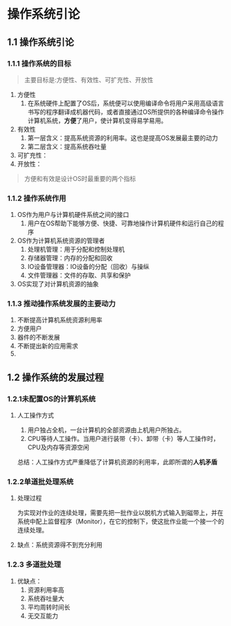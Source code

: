 # 操作系统引论

## 1.1 操作系统引论

### 1.1.1 操作系统的目标

> 主要目标是:方便性、有效性、可扩充性、开放性

1. 方便性
   1. 在系统硬件上配置了OS后，系统便可以使用编译命令将用户采用高级语言书写的程序翻译成机器代码，或者直接通过OS所提供的各种编译命令操作计算机系统，**方便**了用户，使计算机变得易学易用。
2. 有效性
   1. 第一层含义：提高系统资源的利用率。这也是提高OS发展最主要的动力
   2. 第二层含义：提高系统吞吐量
3. 可扩充性：
4. 开放性：

> 方便和有效是设计OS时最重要的两个指标

### 1.1.2 操作系统作用

1. OS作为用户与计算机硬件系统之间的接口
   1. 用户在OS帮助下能够方便、快捷、可靠地操作计算机硬件和运行自己的程序
2. OS作为计算机系统资源的管理者
   1. 处理机管理：用于分配和控制处理机
   2. 存储器管理：内存的分配和回收
   3. IO设备管理器：IO设备的分配（回收）与操纵
   4. 文件管理器：文件的存取、共享和保护
3. OS实现了对计算机资源的抽象

### 1.1.3 推动操作系统发展的主要动力

1. 不断提高计算机系统资源利用率
2. 方便用户
3. 器件的不断发展
4. 不断提出新的应用需求
5. 

## 1.2 操作系统的发展过程

### 1.2.1未配置OS的计算机系统

1. 人工操作方式

   1. 用户独占全机，一台计算机的全部资源由上机用户所独占。
   2. CPU等待人工操作。当用户进行装带（卡）、卸带（卡）等人工操作时，CPU及内存等资源空闲

   总结：人工操作方式严重降低了计算机资源的利用率，此即所谓的**人机矛盾**

### 1.2.2单道批处理系统

1. 处理过程

   为实现对作业的连续处理，需要先把一批作业以脱机方式输入到磁带上，并在系统中配上监督程序（Monitor），在它的控制下，使这批作业能一个接一个的连续处理。

2. 缺点：系统资源得不到充分利用

### 1.2.3 多道批处理

1. 优缺点：
   1. 资源利用率高
   2. 系统吞吐量大
   3. 平均周转时间长
   4. 无交互能力

